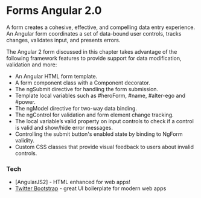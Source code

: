 # Forms Angular 2.0

A form creates a cohesive, effective, and compelling data entry experience. 
An Angular form coordinates a set of data-bound user controls, tracks changes, validates input, and presents errors.

The Angular 2 form discussed in this chapter takes advantage of the following framework features to provide support for data modification, validation and more:

  - An Angular HTML form template.
  - A form component class with a Component decorator.
  - The ngSubmit directive for handling the form submission.
  - Template local variables such as #heroForm, #name, #alter-ego and #power.
  - The ngModel directive for two-way data binding. 
  - The ngControl for validation and form element change tracking.
  - The local variable’s valid property on input controls to check if a control is valid and show/hide error messages.
  - Controlling the submit button's enabled state by binding to NgForm validity.
  - Custom CSS classes that provide visual feedback to users about invalid controls.
  
  
### Tech
  * [AngularJS2] - HTML enhanced for web apps!
  * [Twitter Bootstrap] - great UI boilerplate for modern web apps
  
  
   [AngularJS]: <http://angularjs.org>
   [Twitter Bootstrap]: <http://twitter.github.com/bootstrap/>